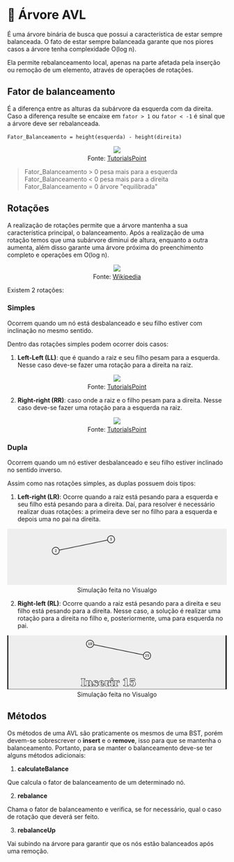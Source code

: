 # 🌲 Árvore AVL

É uma árvore binária de busca que possui a característica de estar sempre balanceada. O fato de estar sempre balanceada garante que nos piores casos a árvore tenha complexidade O(log n).

Ela permite rebalanceamento local, apenas na parte afetada pela inserção ou remoção de um elemento, através de operações de rotações.

## Fator de balanceamento

É a diferença entre as alturas da subárvore da esquerda com da direita. Caso a diferença resulte se encaixe em `fator > 1` ou `fator < -1` é sinal que a árvore deve ser rebalanceada.
```
Fator_Balanceamento = height(esquerda) - height(direita)
```

<p align="center">
    <img src="https://www.tutorialspoint.com/data_structures_algorithms/images/unbalanced_avl_trees.jpg"/><br/>
    Fonte: <a href="https://www.tutorialspoint.com/data_structures_algorithms/avl_tree_algorithm.htm">TutorialsPoint</a>
</p>

> Fator_Balanceamento > 0 pesa mais para a esquerda  
> Fator_Balanceamento < 0 pesa mais para a direita  
> Fator_Balanceamento = 0 árvore "equilibrada"

## Rotações

A realização de rotações permite que a árvore mantenha a sua característica principal, o balanceamento. Após a realização de uma rotação temos que uma subárvore diminui de altura, enquanto a outra aumenta, além disso garante uma árvore próxima do preenchimento completo e operações em O(log n).

<p align="center">
    <img src="https://upload.wikimedia.org/wikipedia/commons/2/23/Tree_rotation.png"/><br/>
    Fonte: <a href="https://en.wikipedia.org/wiki/Tree_rotation">Wikipedia</a>
</p>

Existem 2 rotações:

### **Simples**
Ocorrem quando um nó está desbalanceado e seu filho estiver com inclinação no mesmo sentido.

Dentro das rotações simples podem ocorrer dois casos:
1. **Left-Left (LL)**: que é quando a raiz e seu filho pesam para a esquerda. Nesse caso deve-se fazer uma rotação para a direita na raiz.

<p align="center">
    <img src="https://www.tutorialspoint.com/data_structures_algorithms/images/avl_right_rotation.jpg"/><br/>
    Fonte: <a href="https://www.tutorialspoint.com/data_structures_algorithms/avl_tree_algorithm.htm">TutorialsPoint</a>
</p>

2. **Right-right (RR)**: caso onde a raiz e o filho pesam para a direita. Nesse caso deve-se fazer uma rotação para a esquerda na raiz.

<p align="center">
    <img src="https://www.tutorialspoint.com/data_structures_algorithms/images/avl_left_rotation.jpg"/><br/>
    Fonte: <a href="https://www.tutorialspoint.com/data_structures_algorithms/avl_tree_algorithm.htm">TutorialsPoint</a>
</p>

### **Dupla**
Ocorrem quando um nó estiver desbalanceado e seu filho estiver inclinado no sentido inverso.

Assim como nas rotações simples, as duplas possuem dois tipos:

1. **Left-right (LR)**: Ocorre quando a raiz está pesando para a esquerda e seu filho está pesando para a direita. Daí, para resolver é necessário realizar duas rotações: a primeira deve ser no filho para a esquerda e depois uma no pai na direita.

<p align="center">
    <img src="img/lr.gif"/><br/>
    Simulação feita no Visualgo
</p>


2. **Right-left (RL)**: Ocorre quando a raiz está pesando para a direita e seu filho está pesando para a direita. Nesse caso, a solução é realizar uma rotação para a direita no filho e, posteriormente, uma para esquerda no pai.

<p align="center">
    <img src="img/rl.gif"/><br/>
    Simulação feita no Visualgo
</p>

## Métodos

Os métodos de uma AVL são praticamente os mesmos de uma BST, porém devem-se sobrescrever o **insert** e o **remove**, isso para que se mantenha o balanceamento. Portanto, para se manter o balanceamento deve-se ter alguns métodos adicionais:

1. **calculateBalance**

Que calcula o fator de balanceamento de um determinado nó.

2. **rebalance**

Chama o fator de balanceamento e verifica, se for necessário, qual o caso de rotação que deverá ser feito.

3. **rebalanceUp**

Vai subindo na árvore para garantir que os nós estão balanceados após uma remoção.